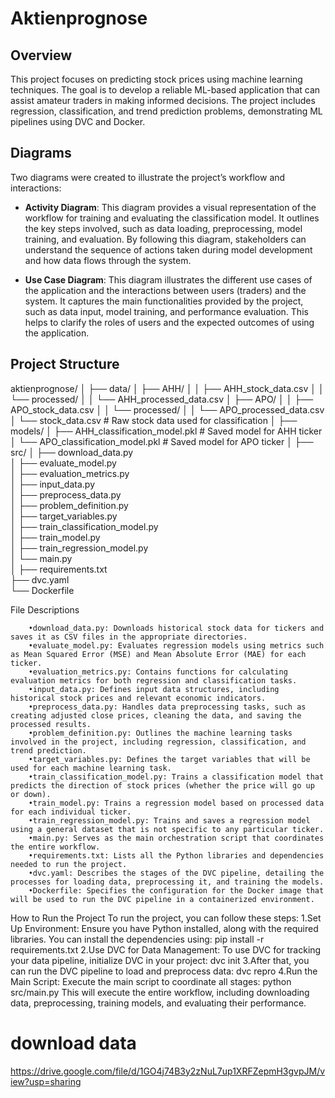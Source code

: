 # Aktienprognose
## Overview
This project focuses on predicting stock prices using machine learning techniques. The goal is to develop a reliable ML-based application that can assist amateur traders in making informed decisions. The project includes regression, classification, and trend prediction problems, demonstrating ML pipelines using DVC and Docker.

## Diagrams
Two diagrams were created to illustrate the project’s workflow and interactions:

- **Activity Diagram**: This diagram provides a visual representation of the workflow for training and evaluating the classification model. It outlines the key steps involved, such as data loading, preprocessing, model training, and evaluation. By following this diagram, stakeholders can understand the sequence of actions taken during model development and how data flows through the system.

- **Use Case Diagram**: This diagram illustrates the different use cases of the application and the interactions between users (traders) and the system. It captures the main functionalities provided by the project, such as data input, model training, and performance evaluation. This helps to clarify the roles of users and the expected outcomes of using the application.

## Project Structure

aktienprognose/
│
├── data/
│   ├── AHH/
│   │   ├── AHH_stock_data.csv
│   │   └── processed/
│   │       └── AHH_processed_data.csv
│   ├── APO/
│   │   ├── APO_stock_data.csv
│   │   └── processed/
│   │       └── APO_processed_data.csv
│   └── stock_data.csv  # Raw stock data used for classification
│
├── models/
│   ├── AHH_classification_model.pkl  # Saved model for AHH ticker
│   └── APO_classification_model.pkl  # Saved model for APO ticker
│
├── src/
│   ├── download_data.py               
│   ├── evaluate_model.py              
│   ├── evaluation_metrics.py           
│   ├── input_data.py                   
│   ├── preprocess_data.py              
│   ├── problem_definition.py           
│   ├── target_variables.py              
│   ├── train_classification_model.py    
│   ├── train_model.py                   
│   ├── train_regression_model.py       
│   └── main.py                         
│
├── requirements.txt                    
├── dvc.yaml                            
└── Dockerfile                          
           

File Descriptions

        •download_data.py: Downloads historical stock data for tickers and saves it as CSV files in the appropriate directories.
        •evaluate_model.py: Evaluates regression models using metrics such as Mean Squared Error (MSE) and Mean Absolute Error (MAE) for each ticker.
        •evaluation_metrics.py: Contains functions for calculating evaluation metrics for both regression and classification tasks.
        •input_data.py: Defines input data structures, including historical stock prices and relevant economic indicators.
        •preprocess_data.py: Handles data preprocessing tasks, such as creating adjusted close prices, cleaning the data, and saving the processed results.
        •problem_definition.py: Outlines the machine learning tasks involved in the project, including regression, classification, and trend prediction.
        •target_variables.py: Defines the target variables that will be used for each machine learning task.
        •train_classification_model.py: Trains a classification model that predicts the direction of stock prices (whether the price will go up or down).
        •train_model.py: Trains a regression model based on processed data for each individual ticker.
        •train_regression_model.py: Trains and saves a regression model using a general dataset that is not specific to any particular ticker.
        •main.py: Serves as the main orchestration script that coordinates the entire workflow.
        •requirements.txt: Lists all the Python libraries and dependencies needed to run the project.
        •dvc.yaml: Describes the stages of the DVC pipeline, detailing the processes for loading data, preprocessing it, and training the models.
        •Dockerfile: Specifies the configuration for the Docker image that will be used to run the DVC pipeline in a containerized environment.


How to Run the Project
To run the project, you can follow these steps:
        1.Set Up Environment: Ensure you have Python installed, along with the required libraries. You can install the dependencies using:
                pip install -r requirements.txt
        2.Use DVC for Data Management: To use DVC for tracking your data pipeline, initialize DVC in your project:
                dvc init
        3.After that, you can run the DVC pipeline to load and preprocess data:
                dvc repro
        4.Run the Main Script: Execute the main script to coordinate all stages:
                python src/main.py
This will execute the entire workflow, including downloading data, preprocessing, training models, and evaluating their performance.

# download data
https://drive.google.com/file/d/1GO4j74B3y2zNuL7up1XRFZepmH3gvpJM/view?usp=sharing
